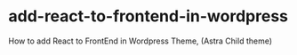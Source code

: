 # add-react-to-frontend-in-wordpress
How to add React to FrontEnd in Wordpress Theme, (Astra Child theme)
